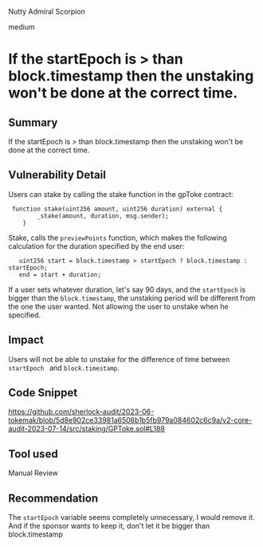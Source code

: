 Nutty Admiral Scorpion

medium

# If the startEpoch is > than block.timestamp then the unstaking won't be done at the correct time.
## Summary
If the startEpoch is > than block.timestamp then the unstaking won't be done at the correct time.

## Vulnerability Detail
Users can stake by calling the stake function in the gpToke contract: 

```solidity
 function stake(uint256 amount, uint256 duration) external {
        _stake(amount, duration, msg.sender); 
    }

```

Stake, calls the `previewPoints` function, which makes the following calculation for the duration specified by the end user:
```solidity
   uint256 start = block.timestamp > startEpoch ? block.timestamp : startEpoch;
   end = start + duration; 
 ```
If a user sets whatever duration, let's say 90 days, and the `startEpoch` is bigger than the `block.timestamp`, the unstaking period will be different from the one the user wanted. Not allowing the user to unstake when he specified.

## Impact
Users will not be able to unstake for the difference of time between `startEpoch ` and `block.timestamp`.

## Code Snippet
https://github.com/sherlock-audit/2023-06-tokemak/blob/5d8e902ce33981a6506b1b5fb979a084602c6c9a/v2-core-audit-2023-07-14/src/staking/GPToke.sol#L188
## Tool used

Manual Review

## Recommendation
The `startEpoch` variable seems completely unnecessary, I would remove it. And if the sponsor wants to keep it, don't let it be bigger than block.timestamp